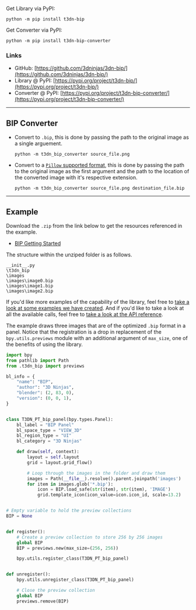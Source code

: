Get Library via PyPI:

```
python -m pip install t3dn-bip
```

Get Converter via PyPI:

```
python -m pip install t3dn-bip-converter
```

### Links

-   GitHub: [https://github.com/3dninjas/3dn-bip/](https://github.com/3dninjas/3dn-bip/)
-   Library @ PyPI: [https://pypi.org/project/t3dn-bip/](https://pypi.org/project/t3dn-bip/)
-   Converter @ PyPI: [https://pypi.org/project/t3dn-bip-converter/](https://pypi.org/project/t3dn-bip-converter/)

---

## BIP Converter

-   Convert to `.bip`, this is done by passing the path to the original image as
    a single arguement.
    ```
    python -m t3dn_bip_converter source_file.png
    ```
-   Convert to a [`Pillow` supported format](https://pillow.readthedocs.io/en/stable/handbook/image-file-formats.html),
    this is done by passing the path to the original image as the first argument
    and the path to the location of the converted image with it's respective
    extension.
    ```
    python -m t3dn_bip_converter source_file.png destination_file.bip
    ```

---

## Example

Download the `.zip` from the link below to get the resources referenced in the
example.

-   [BIP Getting Started](_resources\BIP.zip)

The structure within the unziped folder is as follows.

```
__init__.py
\t3dn_bip
\images
\images\image0.bip
\images\image1.bip
\images\image2.bip
```

If you'd like more examples of the capability of the library, feel free to
[take a look at some examples we have created](examples.md). And if you'd like
to take a look at all the available calls, feel free to
[take a look at the API reference](api_reference.md).

The example draws three images that are of the optimized `.bip` format in a
panel. Notice that the registration is a drop in replacement of the
`bpy.utils.previews` module with an additional argument of `max_size`, one of
the benefits of using the library.

```python
import bpy
from pathlib import Path
from .t3dn_bip import previews

bl_info = {
    "name": "BIP",
    "author": "3D Ninjas",
    "blender": (2, 83, 0),
    "version": (0, 0, 1),
}


class T3DN_PT_bip_panel(bpy.types.Panel):
    bl_label = "BIP Panel"
    bl_space_type = "VIEW_3D"
    bl_region_type = "UI"
    bl_category = "3D Ninjas"

    def draw(self, context):
        layout = self.layout
        grid = layout.grid_flow()

        # Loop through the images in the folder and draw them
        images = Path(__file__).resolve().parent.joinpath('images')
        for item in images.glob('*.bip'):
            icon = BIP.load_safe(str(item), str(item), 'IMAGE')
            grid.template_icon(icon_value=icon.icon_id, scale=13.2)


# Empty variable to hold the preview collections
BIP = None


def register():
    # Create a preview collection to store 256 by 256 images
    global BIP
    BIP = previews.new(max_size=(256, 256))

    bpy.utils.register_class(T3DN_PT_bip_panel)


def unregister():
    bpy.utils.unregister_class(T3DN_PT_bip_panel)

    # Close the preview collection
    global BIP
    previews.remove(BIP)
```
